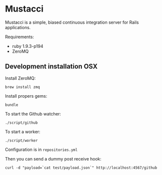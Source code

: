 # Mustacci

Mustacci is a simple, biased continuous integration server for Rails applications.

Requirements:

* ruby 1.9.3-p194
* ZeroMQ

## Development installation OSX

Install ZeroMQ:

    brew install zmq

Install propers gems:

    bundle

To start the Github watcher:

    ./script/github

To start a worker:

    ./script/worker

Configuration is in `repositories.yml`

Then you can send a dummy post receive hook:

    curl -d "payload=`cat test/payload.json`" http://localhost:4567/github

